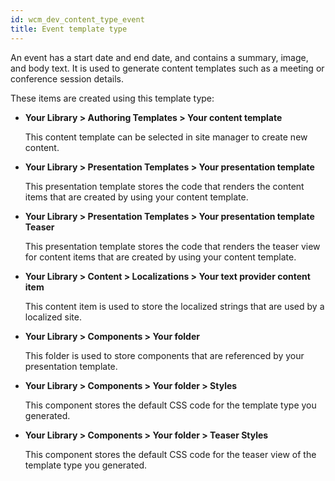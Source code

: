 ```yaml
---
id: wcm_dev_content_type_event
title: Event template type
---
```





An event has a start date and end date, and contains a summary, image, and body text. It is used to generate content templates such as a meeting or conference session details.

These items are created using this template type:

-   ****Your Library** \> **Authoring Templates** \> **Your content template****

    This content template can be selected in site manager to create new content.

-   ****Your Library** \> **Presentation Templates** \> **Your presentation template****

    This presentation template stores the code that renders the content items that are created by using your content template.

-   ****Your Library** \> **Presentation Templates** \> **Your presentation template Teaser****

    This presentation template stores the code that renders the teaser view for content items that are created by using your content template.

-   ****Your Library** \> **Content** \> **Localizations** \> **Your text provider content item****

    This content item is used to store the localized strings that are used by a localized site.

-   ****Your Library** \> **Components** \> **Your folder****

    This folder is used to store components that are referenced by your presentation template.

-   ****Your Library** \> **Components** \> **Your folder** \> **Styles****

    This component stores the default CSS code for the template type you generated.

-   ****Your Library** \> **Components** \> **Your folder** \> **Teaser Styles****

    This component stores the default CSS code for the teaser view of the template type you generated.


